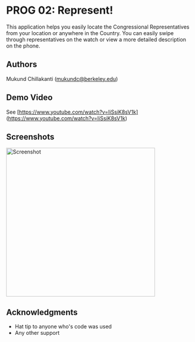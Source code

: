 # PROG 02: Represent!

This application helps you easily locate the Congressional Representatives from your location or anywhere in the Country. You can easily swipe through representatives on the watch or view a more detailed description on the phone.

## Authors

Mukund Chillakanti ([mukundc@berkeley.edu](mailto:your_email@berkeley.edu))

## Demo Video

See [https://www.youtube.com/watch?v=IiSsiK8sV1k] (https://www.youtube.com/watch?v=IiSsiK8sV1k)

## Screenshots

<img src="screenshots/main.png" height="400" alt="Screenshot"/>

## Acknowledgments

* Hat tip to anyone who's code was used
* Any other support
